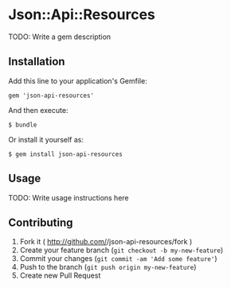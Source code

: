 # Json::Api::Resources

TODO: Write a gem description

## Installation

Add this line to your application's Gemfile:

    gem 'json-api-resources'

And then execute:

    $ bundle

Or install it yourself as:

    $ gem install json-api-resources

## Usage

TODO: Write usage instructions here

## Contributing

1. Fork it ( http://github.com/<my-github-username>/json-api-resources/fork )
2. Create your feature branch (`git checkout -b my-new-feature`)
3. Commit your changes (`git commit -am 'Add some feature'`)
4. Push to the branch (`git push origin my-new-feature`)
5. Create new Pull Request
